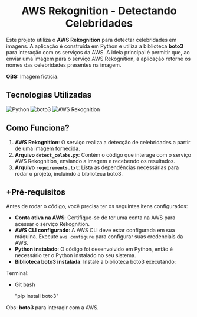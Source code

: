<h1 align="center">AWS Rekognition - Detectando Celebridades</h1>


Este projeto utiliza o **AWS Rekognition** para detectar celebridades em imagens. A aplicação é construída em Python e utiliza a biblioteca **boto3** para interação com os serviços da AWS. A ideia principal é permitir que, ao enviar uma imagem para o serviço AWS Rekognition, a aplicação retorne os nomes das celebridades presentes na imagem.

**OBS:** Imagem fictícia.

## Tecnologias Utilizadas

![Python](https://img.shields.io/badge/Python-3776AB?style=for-the-badge&logo=python&logoColor=white)
![boto3](https://img.shields.io/badge/boto3-4B77BE?style=for-the-badge&logo=aws&logoColor=white)
![AWS Rekognition](https://img.shields.io/badge/AWS_Rekognition-FF9900?style=for-the-badge&logo=aws&logoColor=white)


## Como Funciona?

1. **AWS Rekognition**: O serviço realiza a detecção de celebridades a partir de uma imagem fornecida.
2. **Arquivo `detect_celebs.py`**: Contém o código que interage com o serviço AWS Rekognition, enviando a imagem e recebendo os resultados.
3. **Arquivo `requirements.txt`**: Lista as dependências necessárias para rodar o projeto, incluindo a biblioteca boto3.

## +Pré-requisitos 

Antes de rodar o código, você precisa ter os seguintes itens configurados:

- **Conta ativa na AWS**: Certifique-se de ter uma conta na AWS para acessar o serviço Rekognition.
- **AWS CLI configurado**: A AWS CLI deve estar configurada em sua máquina. Execute `aws configure` para configurar suas credenciais da AWS.
- **Python instalado**: O código foi desenvolvido em Python, então é necessário ter o Python instalado no seu sistema.
- **Biblioteca boto3 instalada**: Instale a biblioteca boto3 executando:

Terminal:
- Git bash
  
  "pip install boto3" 


Obs:  **boto3** para interagir com a AWS.
